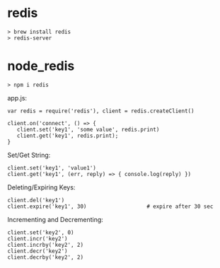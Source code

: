 
# redis

    > brew install redis
    > redis-server

# node_redis

    > npm i redis

app.js:

    var redis = require('redis'), client = redis.createClient()

    client.on('connect', () => {
       client.set('key1', 'some value', redis.print)
       client.get('key1', redis.print);
    }

  Set/Get String:

    client.set('key1', 'value1')
    client.get('key1', (err, reply) => { console.log(reply) })

  Deleting/Expiring Keys:

    client.del('key1')
    client.expire('key1', 30)                   # expire after 30 sec

  Incrementing and Decrementing:

    client.set('key2', 0)
    client.incr('key2')
    client.incrby('key2', 2)
    client.decr('key2')
    client.decrby('key2', 2)

